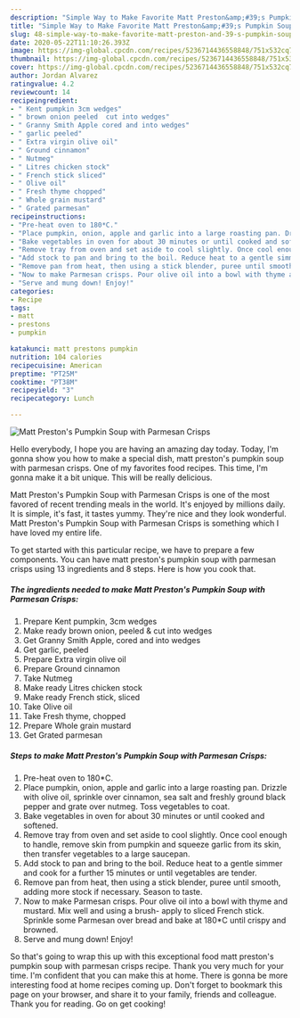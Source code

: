 ```yaml
---
description: "Simple Way to Make Favorite Matt Preston&amp;#39;s Pumpkin Soup with Parmesan Crisps"
title: "Simple Way to Make Favorite Matt Preston&amp;#39;s Pumpkin Soup with Parmesan Crisps"
slug: 48-simple-way-to-make-favorite-matt-preston-and-39-s-pumpkin-soup-with-parmesan-crisps
date: 2020-05-22T11:10:26.393Z
image: https://img-global.cpcdn.com/recipes/5236714436558848/751x532cq70/matt-prestons-pumpkin-soup-with-parmesan-crisps-recipe-main-photo.jpg
thumbnail: https://img-global.cpcdn.com/recipes/5236714436558848/751x532cq70/matt-prestons-pumpkin-soup-with-parmesan-crisps-recipe-main-photo.jpg
cover: https://img-global.cpcdn.com/recipes/5236714436558848/751x532cq70/matt-prestons-pumpkin-soup-with-parmesan-crisps-recipe-main-photo.jpg
author: Jordan Alvarez
ratingvalue: 4.2
reviewcount: 14
recipeingredient:
- " Kent pumpkin 3cm wedges"
- " brown onion peeled  cut into wedges"
- " Granny Smith Apple cored and into wedges"
- " garlic peeled"
- " Extra virgin olive oil"
- " Ground cinnamon"
- " Nutmeg"
- " Litres chicken stock"
- " French stick sliced"
- " Olive oil"
- " Fresh thyme chopped"
- " Whole grain mustard"
- " Grated parmesan"
recipeinstructions:
- "Pre-heat oven to 180*C."
- "Place pumpkin, onion, apple and garlic into a large roasting pan. Drizzle with olive oil, sprinkle over cinnamon, sea salt and freshly ground black pepper and grate over nutmeg. Toss vegetables to coat."
- "Bake vegetables in oven for about 30 minutes or until cooked and softened."
- "Remove tray from oven and set aside to cool slightly. Once cool enough to handle, remove skin from pumpkin and squeeze garlic from its skin, then transfer vegetables to a large saucepan."
- "Add stock to pan and bring to the boil. Reduce heat to a gentle simmer and cook for a further 15 minutes or until vegetables are tender."
- "Remove pan from heat, then using a stick blender, puree until smooth, adding more stock if necessary. Season to taste."
- "Now to make Parmesan crisps. Pour olive oil into a bowl with thyme and mustard. Mix well and using a brush- apply to sliced French stick. Sprinkle some Parmesan over bread and bake at 180*C until crispy and browned."
- "Serve and mung down! Enjoy!"
categories:
- Recipe
tags:
- matt
- prestons
- pumpkin

katakunci: matt prestons pumpkin 
nutrition: 104 calories
recipecuisine: American
preptime: "PT25M"
cooktime: "PT38M"
recipeyield: "3"
recipecategory: Lunch

---
```



![Matt Preston&#39;s Pumpkin Soup with Parmesan Crisps](https://img-global.cpcdn.com/recipes/5236714436558848/751x532cq70/matt-prestons-pumpkin-soup-with-parmesan-crisps-recipe-main-photo.jpg)

Hello everybody, I hope you are having an amazing day today. Today, I'm gonna show you how to make a special dish, matt preston&#39;s pumpkin soup with parmesan crisps. One of my favorites food recipes. This time, I'm gonna make it a bit unique. This will be really delicious.

Matt Preston&#39;s Pumpkin Soup with Parmesan Crisps is one of the most favored of recent trending meals in the world. It's enjoyed by millions daily. It is simple, it's fast, it tastes yummy. They're nice and they look wonderful. Matt Preston&#39;s Pumpkin Soup with Parmesan Crisps is something which I have loved my entire life.




To get started with this particular recipe, we have to prepare a few components. You can have matt preston&#39;s pumpkin soup with parmesan crisps using 13 ingredients and 8 steps. Here is how you cook that.

##### The ingredients needed to make Matt Preston&#39;s Pumpkin Soup with Parmesan Crisps:

1. Prepare  Kent pumpkin, 3cm wedges
1. Make ready  brown onion, peeled &amp; cut into wedges
1. Get  Granny Smith Apple, cored and into wedges
1. Get  garlic, peeled
1. Prepare  Extra virgin olive oil
1. Prepare  Ground cinnamon
1. Take  Nutmeg
1. Make ready  Litres chicken stock
1. Make ready  French stick, sliced
1. Take  Olive oil
1. Take  Fresh thyme, chopped
1. Prepare  Whole grain mustard
1. Get  Grated parmesan




##### Steps to make Matt Preston&#39;s Pumpkin Soup with Parmesan Crisps:

1. Pre-heat oven to 180*C.
1. Place pumpkin, onion, apple and garlic into a large roasting pan. Drizzle with olive oil, sprinkle over cinnamon, sea salt and freshly ground black pepper and grate over nutmeg. Toss vegetables to coat.
1. Bake vegetables in oven for about 30 minutes or until cooked and softened.
1. Remove tray from oven and set aside to cool slightly. Once cool enough to handle, remove skin from pumpkin and squeeze garlic from its skin, then transfer vegetables to a large saucepan.
1. Add stock to pan and bring to the boil. Reduce heat to a gentle simmer and cook for a further 15 minutes or until vegetables are tender.
1. Remove pan from heat, then using a stick blender, puree until smooth, adding more stock if necessary. Season to taste.
1. Now to make Parmesan crisps. Pour olive oil into a bowl with thyme and mustard. Mix well and using a brush- apply to sliced French stick. Sprinkle some Parmesan over bread and bake at 180*C until crispy and browned.
1. Serve and mung down! Enjoy!




So that's going to wrap this up with this exceptional food matt preston&#39;s pumpkin soup with parmesan crisps recipe. Thank you very much for your time. I'm confident that you can make this at home. There is gonna be more interesting food at home recipes coming up. Don't forget to bookmark this page on your browser, and share it to your family, friends and colleague. Thank you for reading. Go on get cooking!
